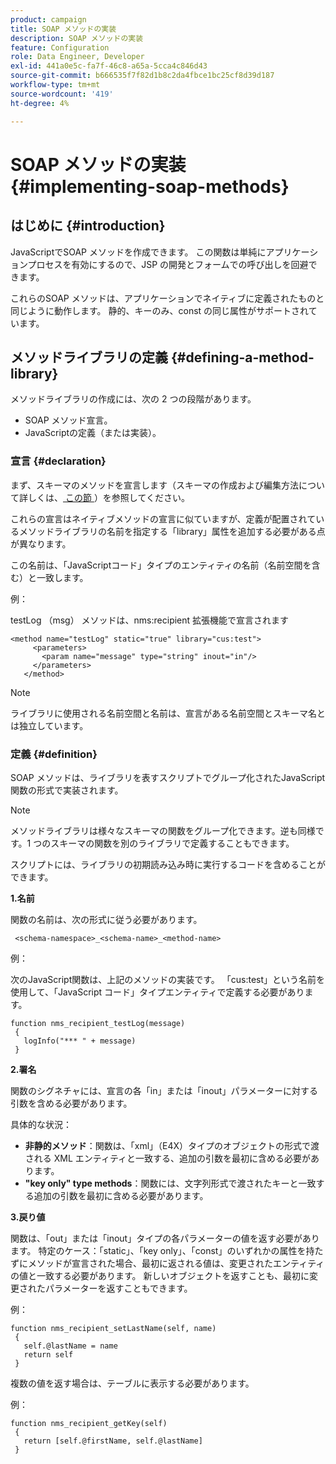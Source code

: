 ```yaml
---
product: campaign
title: SOAP メソッドの実装
description: SOAP メソッドの実装
feature: Configuration
role: Data Engineer, Developer
exl-id: 441a0e5c-fa7f-46c8-a65a-5cca4c846d43
source-git-commit: b666535f7f82d1b8c2da4fbce1bc25cf8d39d187
workflow-type: tm+mt
source-wordcount: '419'
ht-degree: 4%

---
```


# SOAP メソッドの実装{#implementing-soap-methods}



## はじめに {#introduction}

JavaScriptでSOAP メソッドを作成できます。 この関数は単純にアプリケーションプロセスを有効にするので、JSP の開発とフォームでの呼び出しを回避できます。

これらのSOAP メソッドは、アプリケーションでネイティブに定義されたものと同じように動作します。 静的、キーのみ、const の同じ属性がサポートされています。

## メソッドライブラリの定義 {#defining-a-method-library}

メソッドライブラリの作成には、次の 2 つの段階があります。

* SOAP メソッド宣言。
* JavaScriptの定義（または実装）。

### 宣言 {#declaration}

まず、スキーマのメソッドを宣言します（スキーマの作成および編集方法について詳しくは、[ この節 ](../../configuration/using/about-schema-edition.md)）を参照してください。

これらの宣言はネイティブメソッドの宣言に似ていますが、定義が配置されているメソッドライブラリの名前を指定する「library」属性を追加する必要がある点が異なります。

この名前は、「JavaScriptコード」タイプのエンティティの名前（名前空間を含む）と一致します。

例：

testLog （msg） メソッドは、nms:recipient 拡張機能で宣言されます

```
<method name="testLog" static="true" library="cus:test">
     <parameters>
       <param name="message" type="string" inout="in"/>
     </parameters>
   </method>
```

>[!NOTE]
>
>ライブラリに使用される名前空間と名前は、宣言がある名前空間とスキーマ名とは独立しています。

### 定義 {#definition}

SOAP メソッドは、ライブラリを表すスクリプトでグループ化されたJavaScript関数の形式で実装されます。

>[!NOTE]
>
>メソッドライブラリは様々なスキーマの関数をグループ化できます。逆も同様です。1 つのスキーマの関数を別のライブラリで定義することもできます。

スクリプトには、ライブラリの初期読み込み時に実行するコードを含めることができます。

**1.名前**

関数の名前は、次の形式に従う必要があります。

```
 <schema-namespace>_<schema-name>_<method-name>
```

例：

次のJavaScript関数は、上記のメソッドの実装です。 「cus:test」という名前を使用して、「JavaScript コード」タイプエンティティで定義する必要があります。

```
function nms_recipient_testLog(message)
 {
   logInfo("*** " + message)
 }
```

**2.署名**

関数のシグネチャには、宣言の各「in」または「inout」パラメーターに対する引数を含める必要があります。

具体的な状況：

* **非静的メソッド**：関数は、「xml」（E4X）タイプのオブジェクトの形式で渡される XML エンティティと一致する、追加の引数を最初に含める必要があります。
* **&quot;key only&quot; type methods**：関数には、文字列形式で渡されたキーと一致する追加の引数を最初に含める必要があります。

**3.戻り値**

関数は、「out」または「inout」タイプの各パラメーターの値を返す必要があります。 特定のケース：「static」、「key only」、「const」のいずれかの属性を持たずにメソッドが宣言された場合、最初に返される値は、変更されたエンティティの値と一致する必要があります。 新しいオブジェクトを返すことも、最初に変更されたパラメーターを返すこともできます。

例：

```
function nms_recipient_setLastName(self, name)
 {
   self.@lastName = name
   return self
 }
```

複数の値を返す場合は、テーブルに表示する必要があります。

例：

```
function nms_recipient_getKey(self)
 {
   return [self.@firstName, self.@lastName]
 }
```
